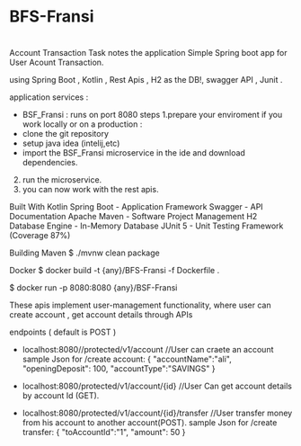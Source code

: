 # BFS-Fransi
# 

Account Transaction Task 
notes the application
Simple Spring boot app for User Acount Transaction.

using Spring Boot , Kotlin , Rest Apis , H2 as the DB!, swagger API , Junit .

application services :
 * BSF_Fransi : runs on port 8080
steps
1.prepare your enviroment if you work locally or on a production :
  * clone the git repository
  * setup java idea (intelij,etc)
  * import the BSF_Fransi microservice in the ide and download dependencies.
2. run the microservice.
3. you can now work with the rest apis.



Built With
Kotlin
Spring Boot - Application Framework
Swagger - API Documentation
Apache Maven - Software Project Management
H2 Database Engine - In-Memory Database
JUnit 5 - Unit Testing Framework (Coverage 87%)



Building
Maven
$ ./mvnw clean package

Docker
$ docker build -t {any}/BFS-Fransi -f Dockerfile .

$ docker run -p 8080:8080 {any}/BSF-Fransi


These apis implement user-management functionality, where user can create account , get account details through  APIs


endpoints ( default is POST )
* localhost:8080//protected/v1/account           //User can craete an account
  sample Json  for /create account:
  {
  "accountName":"ali",
  "openingDeposit": 100,
  "accountType":"SAVINGS"
  }

* localhost:8080/protected/v1/account/{id}           //User Can get account details by account Id (GET).

* localhost:8080/protected/v1/account/{id}/transfer          //User transfer money from his account to another account(POST).
  sample Json  for /create transfer:
  {
  "toAccountId":"1",
  "amount": 50
  }
